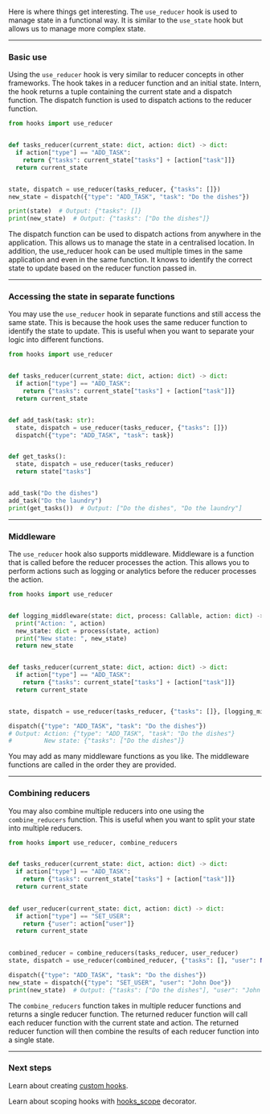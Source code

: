 Here is where things get interesting. The `use_reducer` hook is used to manage state in a functional way.
It is similar to the `use_state` hook but allows us to manage more complex state.

---

### Basic use

Using the `use_reducer` hook is very similar to reducer concepts in other frameworks. The hook takes in a reducer
function and an initial state.
Intern, the hook returns a tuple containing the current state and a dispatch function. The dispatch function is used to
dispatch actions to the reducer function.

```py
from hooks import use_reducer


def tasks_reducer(current_state: dict, action: dict) -> dict:
  if action["type"] == "ADD_TASK":
    return {"tasks": current_state["tasks"] + [action["task"]]}
  return current_state


state, dispatch = use_reducer(tasks_reducer, {"tasks": []})
new_state = dispatch({"type": "ADD_TASK", "task": "Do the dishes"})

print(state)  # Output: {"tasks": []}
print(new_state)  # Output: {"tasks": ["Do the dishes"]}
```

The dispatch function can be used to dispatch actions from anywhere in the application. This allows us to manage the
state
in a centralised location. In addition, the use_reducer hook can be used multiple times in the same application and
even in the same function. It knows to identify the correct state to update based on the reducer function passed in.

---

### Accessing the state in separate functions

You may use the `use_reducer` hook in separate functions and still access the same state. This is because the hook
uses the same reducer function to identify the state to update. This is useful when you want to separate your logic
into different functions.

```python
from hooks import use_reducer


def tasks_reducer(current_state: dict, action: dict) -> dict:
  if action["type"] == "ADD_TASK":
    return {"tasks": current_state["tasks"] + [action["task"]]}
  return current_state


def add_task(task: str):
  state, dispatch = use_reducer(tasks_reducer, {"tasks": []})
  dispatch({"type": "ADD_TASK", "task": task})


def get_tasks():
  state, dispatch = use_reducer(tasks_reducer)
  return state["tasks"]


add_task("Do the dishes")
add_task("Do the laundry")
print(get_tasks())  # Output: ["Do the dishes", "Do the laundry"]
```

---
### Middleware

The `use_reducer` hook also supports middleware. Middleware is a function that is called before the reducer processes
the action. This allows you to perform actions such as logging or analytics before the reducer processes the action.

```python
from hooks import use_reducer


def logging_middleware(state: dict, process: Callable, action: dict) -> dict:
  print("Action: ", action)
  new_state: dict = process(state, action)
  print("New state: ", new_state)
  return new_state


def tasks_reducer(current_state: dict, action: dict) -> dict:
  if action["type"] == "ADD_TASK":
    return {"tasks": current_state["tasks"] + [action["task"]]}
  return current_state


state, dispatch = use_reducer(tasks_reducer, {"tasks": []}, [logging_middleware])

dispatch({"type": "ADD_TASK", "task": "Do the dishes"})
# Output: Action: {"type": "ADD_TASK", "task": "Do the dishes"}
#         New state: {"tasks": ["Do the dishes"]}
```

You may add as many middleware functions as you like. The middleware functions are called in the order they are
provided.

---
### Combining reducers

You may also combine multiple reducers into one using the `combine_reducers` function. This is useful when you want to
split your state into multiple reducers.

```python
from hooks import use_reducer, combine_reducers


def tasks_reducer(current_state: dict, action: dict) -> dict:
  if action["type"] == "ADD_TASK":
    return {"tasks": current_state["tasks"] + [action["task"]]}
  return current_state
  

def user_reducer(current_state: dict, action: dict) -> dict:
  if action["type"] == "SET_USER":
    return {"user": action["user"]}
  return current_state
  

combined_reducer = combine_reducers(tasks_reducer, user_reducer)
state, dispatch = use_reducer(combined_reducer, {"tasks": [], "user": None})

dispatch({"type": "ADD_TASK", "task": "Do the dishes"})
new_state = dispatch({"type": "SET_USER", "user": "John Doe"})
print(new_state)  # Output: {"tasks": ["Do the dishes"], "user": "John Doe"}
```

The `combine_reducers` function takes in multiple reducer functions and returns a single reducer function. The
returned reducer function will call each reducer function with the current state and action. The returned reducer
function will then combine the results of each reducer function into a single state.

---
### Next steps

Learn about creating [custom hooks](custom_hooks.md).

Learn about scoping hooks with [hooks_scope](../scoping/scope_decorator.md) decorator.
